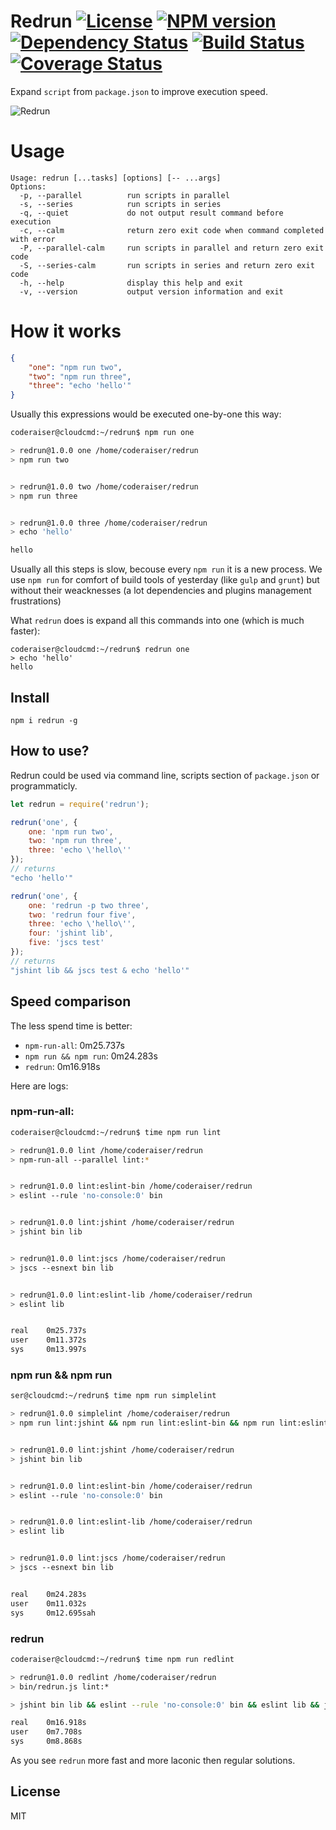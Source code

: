 # Redrun [![License][LicenseIMGURL]][LicenseURL] [![NPM version][NPMIMGURL]][NPMURL] [![Dependency Status][DependencyStatusIMGURL]][DependencyStatusURL] [![Build Status][BuildStatusIMGURL]][BuildStatusURL] [![Coverage Status][CoverageIMGURL]][CoverageURL]

Expand `script` from `package.json` to improve execution speed.

![Redrun](https://github.com/coderaiser/redrun/raw/master/redrun.png "Redrun")

# Usage

```
Usage: redrun [...tasks] [options] [-- ...args]
Options:
  -p, --parallel          run scripts in parallel
  -s, --series            run scripts in series
  -q, --quiet             do not output result command before execution
  -c, --calm              return zero exit code when command completed with error
  -P, --parallel-calm     run scripts in parallel and return zero exit code
  -S, --series-calm       run scripts in series and return zero exit code
  -h, --help              display this help and exit
  -v, --version           output version information and exit
```

# How it works

```json
{
    "one": "npm run two",
    "two": "npm run three",
    "three": "echo 'hello'"
}
```

Usually this expressions would be executed one-by-one this way:

```sh
coderaiser@cloudcmd:~/redrun$ npm run one

> redrun@1.0.0 one /home/coderaiser/redrun
> npm run two


> redrun@1.0.0 two /home/coderaiser/redrun
> npm run three


> redrun@1.0.0 three /home/coderaiser/redrun
> echo 'hello'

hello
```

Usually all this steps is slow, becouse every `npm run` it is a new process.
We use `npm run` for comfort of build tools of yesterday (like `gulp` and `grunt`) but without their weacknesses
(a lot dependencies and plugins management frustrations)

What `redrun` does is expand all this commands into one (which is much faster):

```
coderaiser@cloudcmd:~/redrun$ redrun one
> echo 'hello'
hello
```

## Install

```
npm i redrun -g
```

## How to use?

Redrun could be used via command line, scripts section of `package.json` or programmaticly.

```js
let redrun = require('redrun');

redrun('one', {
    one: 'npm run two',
    two: 'npm run three',
    three: 'echo \'hello\''
});
// returns
"echo 'hello'"

redrun('one', {
    one: 'redrun -p two three',
    two: 'redrun four five',
    three: 'echo \'hello\'',
    four: 'jshint lib',
    five: 'jscs test'
});
// returns
"jshint lib && jscs test & echo 'hello'"
```

## Speed comparison
The less spend time is better:

- `npm-run-all`: 0m25.737s
- `npm run && npm run`: 0m24.283s
- `redrun`: 0m16.918s

Here are logs:

### npm-run-all:
```sh
coderaiser@cloudcmd:~/redrun$ time npm run lint

> redrun@1.0.0 lint /home/coderaiser/redrun
> npm-run-all --parallel lint:*


> redrun@1.0.0 lint:eslint-bin /home/coderaiser/redrun
> eslint --rule 'no-console:0' bin


> redrun@1.0.0 lint:jshint /home/coderaiser/redrun
> jshint bin lib


> redrun@1.0.0 lint:jscs /home/coderaiser/redrun
> jscs --esnext bin lib


> redrun@1.0.0 lint:eslint-lib /home/coderaiser/redrun
> eslint lib


real    0m25.737s
user    0m11.372s
sys     0m13.997s
```

### npm run && npm run

```sh
ser@cloudcmd:~/redrun$ time npm run simplelint

> redrun@1.0.0 simplelint /home/coderaiser/redrun
> npm run lint:jshint && npm run lint:eslint-bin && npm run lint:eslint-lib && npm run lint:jscs


> redrun@1.0.0 lint:jshint /home/coderaiser/redrun
> jshint bin lib


> redrun@1.0.0 lint:eslint-bin /home/coderaiser/redrun
> eslint --rule 'no-console:0' bin


> redrun@1.0.0 lint:eslint-lib /home/coderaiser/redrun
> eslint lib


> redrun@1.0.0 lint:jscs /home/coderaiser/redrun
> jscs --esnext bin lib


real    0m24.283s
user    0m11.032s
sys     0m12.695sah
```

### redrun

```sh
coderaiser@cloudcmd:~/redrun$ time npm run redlint

> redrun@1.0.0 redlint /home/coderaiser/redrun
> bin/redrun.js lint:*

> jshint bin lib && eslint --rule 'no-console:0' bin && eslint lib && jscs --esnext bin lib

real    0m16.918s
user    0m7.708s
sys     0m8.868s
```

As you see `redrun` more fast and more laconic then regular solutions.

## License

MIT

[NPMIMGURL]:                https://img.shields.io/npm/v/redrun.svg?style=flat
[BuildStatusIMGURL]:        https://img.shields.io/travis/coderaiser/redrun/master.svg?style=flat
[DependencyStatusIMGURL]:   https://img.shields.io/gemnasium/coderaiser/redrun.svg?style=flat
[LicenseIMGURL]:            https://img.shields.io/badge/license-MIT-317BF9.svg?style=flat
[NPMURL]:                   https://npmjs.org/package/redrun "npm"
[BuildStatusURL]:           https://travis-ci.org/coderaiser/redrun  "Build Status"
[DependencyStatusURL]:      https://gemnasium.com/coderaiser/redrun "Dependency Status"
[LicenseURL]:               https://tldrlegal.com/license/mit-license "MIT License"

[CoverageURL]:              https://coveralls.io/github/coderaiser/redrun?branch=master
[CoverageIMGURL]:           https://coveralls.io/repos/coderaiser/redrun/badge.svg?branch=master&service=github

